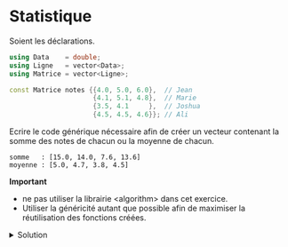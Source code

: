 # Statistique

Soient les déclarations.

~~~cpp
using Data    = double;
using Ligne   = vector<Data>;
using Matrice = vector<Ligne>;

const Matrice notes {{4.0, 5.0, 6.0},  // Jean
                     {4.1, 5.1, 4.8},  // Marie
                     {3.5, 4.1     },  // Joshua
                     {4.5, 4.5, 4.6}}; // Ali
~~~

Ecrire le code générique nécessaire afin de créer un vecteur contenant la somme des notes de chacun ou la moyenne de chacun.

~~~
somme   : [15.0, 14.0, 7.6, 13.6]
moyenne : [5.0, 4.7, 3.8, 4.5]
~~~

**Important**

- ne pas utiliser la librairie \<algorithm\> dans cet exercice.
- Utiliser la généricité autant que possible afin de maximiser la réutilisation des fonctions créées.

<details>
<summary>Solution</summary>

~~~cpp
#include <iostream>
#include <vector>
#include <span>
#include <iomanip>

using namespace std;

template <typename T>
void afficher(span<const T> s) {
   cout << "[";
   for (size_t i=0; i<s.size(); ++i) {
      if (i) cout << ", ";
      cout << s[i];
   }
   cout << "]";
}

template <typename T>
T somme(span<const T> v) {
   T result = T();
   for (const T& t : v)
      result += t;
   return result;
}

template <typename T>
T moyenne(span<const T> v) {
   if (v.empty())
      return T();
   return somme<T>(v) / v.size();
}

template <typename T, typename Fct>
vector<T> vectStats(const vector<vector<T>>& v, Fct fct) {
   vector<T> stats;
   stats.reserve(v.size());
   for (const vector<T>& ligne : v)
      stats.push_back(fct(ligne));
   return stats;
}


using Data    = double;
using Ligne   = vector<Data>;
using Matrice = vector<Ligne>;

int main() {

   const Matrice notes {{4.0, 5.0, 6.0},  // Jean
                        {4.1, 5.1, 4.8},  // Marie
                        {3.5, 4.1     },  // Joshua
                        {4.5, 4.5, 4.6}}; // Ali

   cout << fixed << setprecision(1);

   cout << "somme   : ";
   afficher<Data>(vectStats<Data>(notes, somme<Data>));
   cout << endl;

   cout << "moyenne : ";
   afficher<Data>(vectStats<Data>(notes, moyenne<Data>));

   cout << endl;
   return EXIT_SUCCESS;
}
~~~

-----------------------------------------------------

</details>